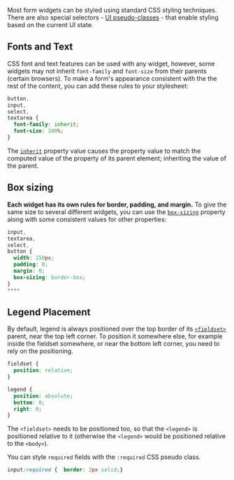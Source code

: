 Most form widgets can be styled using standard CSS styling techniques. There are also special selectors - [UI pseudo-classes](https://developer.mozilla.org/en-US/docs/Learn/Forms/UI_pseudo-classes) - that enable styling based on the current UI state.


## Fonts and Text
CSS font and text features can be used with any widget, however, some widgets may not inherit `font-family` and `font-size` from their parents (certain browsers). To make a form's appearance consistent with the the rest of the content, you can add these rules to your stylesheet:

```css
button,
input,
select,
textarea {
  font-family: inherit;
  font-size: 100%;
}
```

The [`inherit`](https://developer.mozilla.org/en-US/docs/Web/CSS/inherit) property value causes the property value to match the computed value of the property of its parent element; inheriting the value of the parent.

## Box sizing
**Each widget has its own rules for border, padding, and margin.** To give the same size to several different widgets, you can use the [`box-sizing`](https://developer.mozilla.org/en-US/docs/Web/CSS/box-sizing) property along with some consistent values for other properties:

```css
input,
textarea,
select,
button {
  width: 150px;
  padding: 0;
  margin: 0;
  box-sizing: border-box;
}
****
```


## Legend Placement

By default, legend is always positioned over the top border of its [`<fieldset>`](https://developer.mozilla.org/en-US/docs/Web/HTML/Element/fieldset) parent, near the top left corner. To position it somewhere else, for example inside the fieldset somewhere, or near the bottom left corner, you need to rely on the positioning.

```css
fieldset {
  position: relative;
}

legend {
  position: absolute;
  bottom: 0;
  right: 0;
}
```

The `<fieldset>` needs to be positioned too, so that the `<legend>` is positioned relative to it (otherwise the `<legend>` would be positioned relative to the `<body>`).

You can style `required` fields with the `:required` CSS pseudo class.

```css
input:required {  border: 2px solid;}
```
